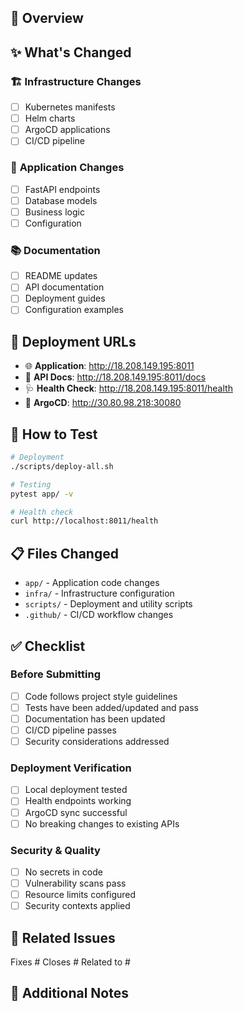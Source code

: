 ## 🎯 Overview

<!-- Brief description of what this PR accomplishes -->

## ✨ What's Changed

<!-- List the main changes in this PR -->

### 🏗️ **Infrastructure Changes**
- [ ] Kubernetes manifests
- [ ] Helm charts
- [ ] ArgoCD applications
- [ ] CI/CD pipeline

### 🔧 **Application Changes**
- [ ] FastAPI endpoints
- [ ] Database models
- [ ] Business logic
- [ ] Configuration

### 📚 **Documentation**
- [ ] README updates
- [ ] API documentation
- [ ] Deployment guides
- [ ] Configuration examples

## 🎯 **Deployment URLs**

<!-- If this affects deployed services, list the access URLs -->

- 🌐 **Application**: http://18.208.149.195:8011
- 📖 **API Docs**: http://18.208.149.195:8011/docs
- 🩺 **Health Check**: http://18.208.149.195:8011/health
- 🎯 **ArgoCD**: http://30.80.98.218:30080

## 🚀 **How to Test**

```bash
# Deployment
./scripts/deploy-all.sh

# Testing
pytest app/ -v

# Health check
curl http://localhost:8011/health
```

## 📋 **Files Changed**

<!-- List the key files modified in this PR -->

- `app/` - Application code changes
- `infra/` - Infrastructure configuration
- `scripts/` - Deployment and utility scripts
- `.github/` - CI/CD workflow changes

## ✅ **Checklist**

### Before Submitting
- [ ] Code follows project style guidelines
- [ ] Tests have been added/updated and pass
- [ ] Documentation has been updated
- [ ] CI/CD pipeline passes
- [ ] Security considerations addressed

### Deployment Verification
- [ ] Local deployment tested
- [ ] Health endpoints working
- [ ] ArgoCD sync successful
- [ ] No breaking changes to existing APIs

### Security & Quality
- [ ] No secrets in code
- [ ] Vulnerability scans pass
- [ ] Resource limits configured
- [ ] Security contexts applied

## 🔗 **Related Issues**

<!-- Link any related issues -->

Fixes #
Closes #
Related to #

## 🎉 **Additional Notes**

<!-- Any additional context or considerations for reviewers -->